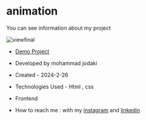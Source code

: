 ﻿# animation
You can see information about my project

![viewfinal](https://private-user-images.githubusercontent.com/154656255/328382796-0524ba7b-0e67-4bfa-9dfd-9069c16c4b98.png?jwt=eyJhbGciOiJIUzI1NiIsInR5cCI6IkpXVCJ9.eyJpc3MiOiJnaXRodWIuY29tIiwiYXVkIjoicmF3LmdpdGh1YnVzZXJjb250ZW50LmNvbSIsImtleSI6ImtleTUiLCJleHAiOjE3MTY2MzAyMjksIm5iZiI6MTcxNjYyOTkyOSwicGF0aCI6Ii8xNTQ2NTYyNTUvMzI4MzgyNzk2LTA1MjRiYTdiLTBlNjctNGJmYS05ZGZkLTkwNjljMTZjNGI5OC5wbmc_WC1BbXotQWxnb3JpdGhtPUFXUzQtSE1BQy1TSEEyNTYmWC1BbXotQ3JlZGVudGlhbD1BS0lBVkNPRFlMU0E1M1BRSzRaQSUyRjIwMjQwNTI1JTJGdXMtZWFzdC0xJTJGczMlMkZhd3M0X3JlcXVlc3QmWC1BbXotRGF0ZT0yMDI0MDUyNVQwOTM4NDlaJlgtQW16LUV4cGlyZXM9MzAwJlgtQW16LVNpZ25hdHVyZT1hMzY5NmJhYzE0N2EzOGY4MWY3NzczZWRlNmIwNDk0NWYxMGU4Y2ZjMDMwODM3NTRiMjk5ZmVmYmFlNWQwODc4JlgtQW16LVNpZ25lZEhlYWRlcnM9aG9zdCZhY3Rvcl9pZD0wJmtleV9pZD0wJnJlcG9faWQ9MCJ9.mN4vEbjKC3NwKqjZyo79bzY8cwM7hq5V7y3iVtXh1Vg)

- [Demo Project](https://mohammadjodaki.github.io/animation/)

- Developed by mohammad jodaki

- Created - 2024-2-26

- Technologies Used - Html , css 

- Frontend

- How to reach me : with my [instagram](https://www.instagram.com/mohammad_jodaki_web) and [linkedin](https://www.linkedin.com/in/mohammad-jodakian/)

